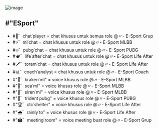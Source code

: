 ![image](https://github.com/osiic/atlantis-report/assets/96474947/52252ba7-47b3-485a-8c0f-7185bc615059)

## #"ESport"
- #📨゛chat˙player = chat khusus untuk semua role @〃- E-Sport Grup 
- #⚡゛ml˙chat = chat khusus untuk role @〃- E-Sport MLBB 
- #🔥゛pubg˙chat = chat khusus untuk role @〃- E-Sport PUBG 
- #🏕゛life˙after˙chat = chat khusus untuk role @〃- E-Sport Life After 
- #🗡゛toram˙chat = chat khusus untuk role @〃- E-Sport Life After 
- #📊゛coach˙analyst = chat khusus untuk role @〃- E-Sport Coach 
- #"🐙゛kraken˙ml" = voice khusus role @〃- E-Sport MLBB  
- #"🌊゛sea˙ml" = voice khusus role @〃- E-Sport MLBB 
- #"🐚゛siren˙ml" = voice khusus role @〃- E-Sport MLBB 
- #"🔱゛trident˙pubg" = voice khusus role @〃- E-Sport PUBG 
- #"🏆゛ctc˙shelter" = voice khusus role @〃- E-Sport Life After 
- #"🌧゛rainly˙to" = voice khusus role @〃- E-Sport Life After 
- #"🏟゛meeting˙room" = voice meeting buat role @〃- E-Sport Grup 
